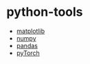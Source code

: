 # python-tools

- [matplotlib](https://github.com/JakeAndTheRobot/python-tools/tree/main/matplotlib)
- [numpy](https://github.com/JakeAndTheRobot/python-tools/tree/main/numpy)
- [pandas](https://github.com/JakeAndTheRobot/python-tools/tree/main/pandas)
- [pyTorch](https://github.com/JakeAndTheRobot/python-tools/tree/main/pyTorch)

